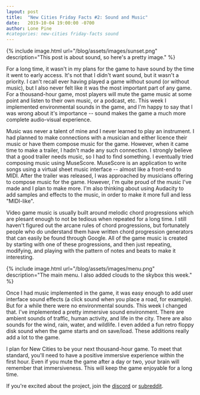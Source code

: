 ```yaml
---
layout: post
title:  "New Cities Friday Facts #2: Sound and Music"
date:   2019-10-04 19:00:00 -0700
author: Lone Pine
#categories: new-cities friday-facts sound
---
```


{% include image.html url="/blog/assets/images/sunset.png" description="This post is about sound, so here's a pretty image." %}

For a long time, it wasn't in my plans for the game to have sound by the time it went to early access. It's not that I didn't want sound, but it wasn't a priority. I can't recall ever having played a game without sound (or without music), but I also never felt like it was the most important part of any game. For a thousand-hour game, most players will mute the game music at some point and listen to their own music, or a podcast, etc. This week I implemented environmental sounds in the game, and I'm happy to say that I was wrong about it's importance -- sound makes the game a much more complete audio-visual experience.

Music was never a talent of mine and I never learned to play an instrument. I had planned to make connections with a musician and either licence their music or have them compose music for the game. However, when it came time to make a trailer, I hadn't made any such connection. I strongly believe that a good trailer needs music, so I had to find something. I eventually tried composing music using MuseScore. MuseScore is an application to write songs using a virtual sheet music interface -- almost like a front-end to MIDI. After the trailer was released, I was approached by musicians offering to compose music for the game. However, I'm quite proud of the music I've made and I plan to make more. I'm also thinking about using Audacity to add samples and effects to the music, in order to make it more full and less "MIDI-like".

Video game music is usually built around melodic chord progressions which are plesant enough to not be tedious when repeated for a long time. I still haven't figured out the arcane rules of chord progressions, but fortunately people who do understand them have written chord progression generators that can easily be found through Google. All of the game music is created by starting with one of these progressions, and then just repeating, modifying, and playing with the pattern of notes and beats to make it interesting.

{% include image.html url="/blog/assets/images/menu.png" description="The main menu. I also added clouds to the skybox this week." %}

Once I had music implemented in the game, it was easy enough to add user interface sound effects (a click sound when you place a road, for example). But for a while there were no environmental sounds. This week I changed that. I've implemented a pretty immersive sound environment. There are ambient sounds of traffic, human activity, and life in the city. There are also sounds for the wind, rain, water, and wildlife. I even added a fun retro floppy disk sound when the game starts and on save/load. These additions really add a lot to the game.

I plan for New Cities to be your next thousand-hour game. To meet that standard, you'll need to have a positive immersive experience within the first hour. Even if you mute the game after a day or two, your brain will remember that immersiveness. This will keep the game enjoyable for a long time.

If you're excited about the project, join the [discord] or [subreddit].

[subreddit]: https://www.reddit.com/r/New_Cities
[discord]: https://discord.gg/udgeB2E
